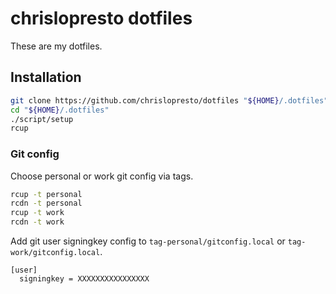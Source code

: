 # chrislopresto dotfiles

These are my dotfiles.

## Installation


```sh
git clone https://github.com/chrislopresto/dotfiles "${HOME}/.dotfiles"
cd "${HOME}/.dotfiles"
./script/setup
rcup
```

### Git config

Choose personal or work git config via tags.

```sh
rcup -t personal
rcdn -t personal
rcup -t work
rcdn -t work
```

Add git user signingkey config to `tag-personal/gitconfig.local` or `tag-work/gitconfig.local`.

```
[user]
  signingkey = XXXXXXXXXXXXXXXX
```
